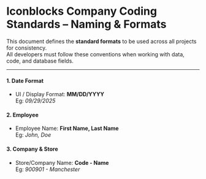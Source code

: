 # Iconblocks Company Coding Standards – Naming & Formats

This document defines the **standard formats** to be used across all projects for consistency.  
All developers must follow these conventions when working with data, code, and database fields.

---

#### 1. Date Format

- UI / Display Format: **MM/DD/YYYY**  
  Eg: *09/29/2025*

#### 2. Employee

- Employee Name: **First Name, Last Name**  
  Eg: *John, Doe*

#### 3. Company & Store

- Store/Company Name: **Code - Name**  
  Eg: *900901 - Manchester*
